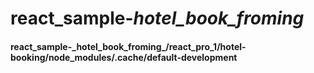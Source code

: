 # react_sample-_hotel_book_froming_

<h4>react_sample-_hotel_book_froming_/react_pro_1/hotel-booking/node_modules/.cache/default-development</h4>
